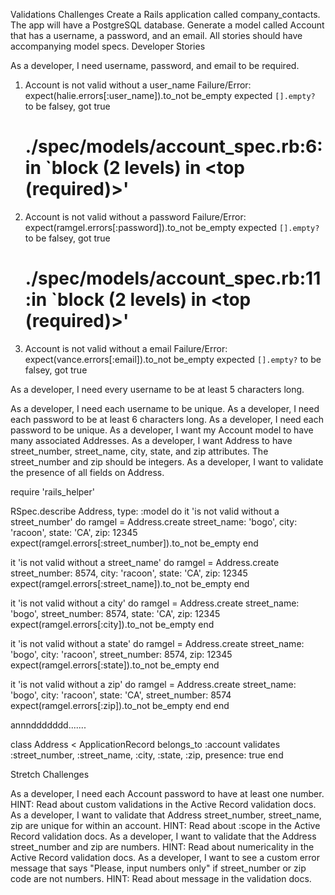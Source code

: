 Validations Challenges
Create a Rails application called company_contacts. The app will have a PostgreSQL database.
Generate a model called Account that has a username, a password, and an email.
All stories should have accompanying model specs.
Developer Stories

As a developer, I need username, password, and email to be required.

1) Account is not valid without a user_name
     Failure/Error: expect(halie.errors[:user_name]).to_not be_empty
       expected `[].empty?` to be falsey, got true
     # ./spec/models/account_spec.rb:6:in `block (2 levels) in <top (required)>'

  2) Account is not valid without a password
     Failure/Error: expect(ramgel.errors[:password]).to_not be_empty
       expected `[].empty?` to be falsey, got true
     # ./spec/models/account_spec.rb:11:in `block (2 levels) in <top (required)>'

  3) Account is not valid without a email
     Failure/Error: expect(vance.errors[:email]).to_not be_empty
       expected `[].empty?` to be falsey, got true

As a developer, I need every username to be at least 5 characters long.



As a developer, I need each username to be unique.
As a developer, I need each password to be at least 6 characters long.
As a developer, I need each password to be unique.
As a developer, I want my Account model to have many associated Addresses.
As a developer, I want Address to have street_number, street_name, city, state, and zip attributes. The street_number and zip should be integers.
As a developer, I want to validate the presence of all fields on Address.

require 'rails_helper'

RSpec.describe Address, type: :model do
  it 'is not valid without a street_number' do
    ramgel = Address.create street_name: 'bogo', city: 'racoon', state: 'CA', zip: 12345
    expect(ramgel.errors[:street_number]).to_not be_empty
  end

  it 'is not valid without a street_name' do
    ramgel = Address.create street_number: 8574, city: 'racoon', state: 'CA', zip: 12345
    expect(ramgel.errors[:street_name]).to_not be_empty
  end

  it 'is not valid without a city' do
    ramgel = Address.create street_name: 'bogo', street_number: 8574, state: 'CA', zip: 12345
    expect(ramgel.errors[:city]).to_not be_empty
  end

  it 'is not valid without a state' do
    ramgel = Address.create street_name: 'bogo', city: 'racoon', street_number: 8574, zip: 12345
    expect(ramgel.errors[:state]).to_not be_empty
  end

  it 'is not valid without a zip' do
    ramgel = Address.create street_name: 'bogo', city: 'racoon', state: 'CA', street_number: 8574
    expect(ramgel.errors[:zip]).to_not be_empty
  end
end

annnddddddd.......

class Address < ApplicationRecord
    belongs_to :account
    validates :street_number, :street_name, :city, :state, :zip, presence: true
end

Stretch Challenges

As a developer, I need each Account password to have at least one number.
HINT: Read about custom validations in the Active Record validation docs.
As a developer, I want to validate that Address street_number, street_name, zip are unique for within an account.
HINT: Read about :scope in the Active Record validation docs.
As a developer, I want to validate that the Address street_number and zip are numbers.
HINT: Read about numericality in the Active Record validation docs.
As a developer, I want to see a custom error message that says "Please, input numbers only" if street_number or zip code are not numbers.
HINT: Read about message in the validation docs.
